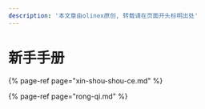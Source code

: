 ```yaml
---
description: '本文章由olinex原创, 转载请在页面开头标明出处'
---
```


# 新手手册

{% page-ref page="xin-shou-shou-ce.md" %}

{% page-ref page="rong-qi.md" %}



